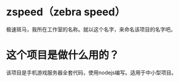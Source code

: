 # zspeed（zebra speed）
极速斑马，我所在工作室的名称。就以这个名字，来命名该项目的名字吧。


# 这个项目是做什么用的？
该项目是手机游戏服务器全套代码，使用nodejs编写。适用于中小型项目。
